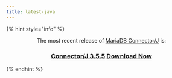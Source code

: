 ```yaml
---
title: latest-java
---
```


{% hint style="info" %}
<p align="center">The most recent release of <a href="https://app.gitbook.com/s/CjGYMsT2MVP4nd3IyW2L/mariadb-connector-j">MariaDB Connector/J</a> is:</p>

<h3 align="center"><a href="../../connectors/java/3.5/3.5.5.md" class="button secondary">Connector/J 3.5.5</a> <a href="https://mariadb.com/downloads/connectors/connectors-data-access/java8-connector" class="button primary">Download Now</a></h3>
{% endhint %}
